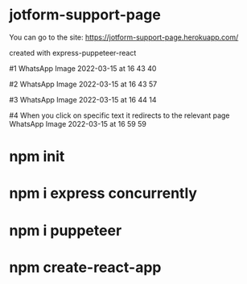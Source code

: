 # jotform-support-page

You can go to the site: https://jotform-support-page.herokuapp.com/

created with express-puppeteer-react

#1 WhatsApp Image 2022-03-15 at 16 43 40

#2 WhatsApp Image 2022-03-15 at 16 43 57

#3 WhatsApp Image 2022-03-15 at 16 44 14

#4 When you click on specific text it redirects to the relevant page WhatsApp Image 2022-03-15 at 16 59 59

# npm init
# npm i express concurrently
# npm i puppeteer
# npm create-react-app
